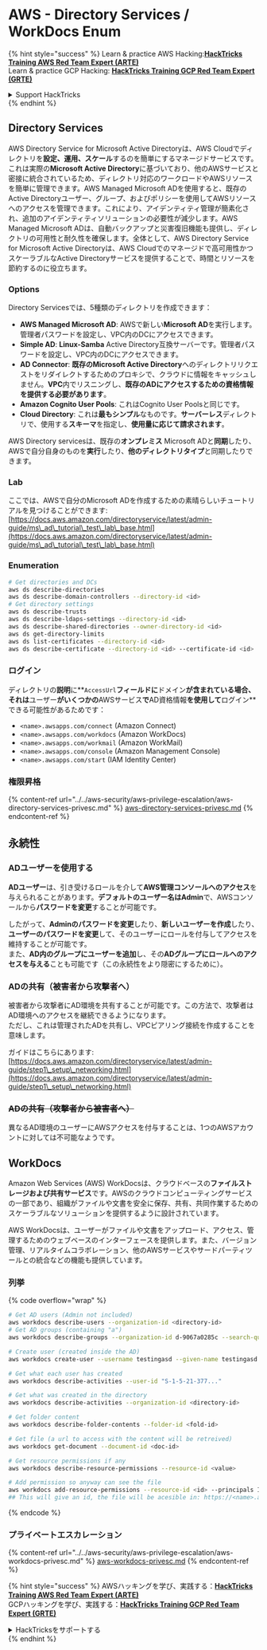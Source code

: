 # AWS - Directory Services / WorkDocs Enum

{% hint style="success" %}
Learn & practice AWS Hacking:<img src="/.gitbook/assets/image.png" alt="" data-size="line">[**HackTricks Training AWS Red Team Expert (ARTE)**](https://training.hacktricks.xyz/courses/arte)<img src="/.gitbook/assets/image.png" alt="" data-size="line">\
Learn & practice GCP Hacking: <img src="/.gitbook/assets/image (2).png" alt="" data-size="line">[**HackTricks Training GCP Red Team Expert (GRTE)**<img src="/.gitbook/assets/image (2).png" alt="" data-size="line">](https://training.hacktricks.xyz/courses/grte)

<details>

<summary>Support HackTricks</summary>

* Check the [**subscription plans**](https://github.com/sponsors/carlospolop)!
* **Join the** 💬 [**Discord group**](https://discord.gg/hRep4RUj7f) or the [**telegram group**](https://t.me/peass) or **follow** us on **Twitter** 🐦 [**@hacktricks\_live**](https://twitter.com/hacktricks\_live)**.**
* **Share hacking tricks by submitting PRs to the** [**HackTricks**](https://github.com/carlospolop/hacktricks) and [**HackTricks Cloud**](https://github.com/carlospolop/hacktricks-cloud) github repos.

</details>
{% endhint %}

## Directory Services

AWS Directory Service for Microsoft Active Directoryは、AWS Cloudでディレクトリを**設定、運用、スケール**するのを簡単にするマネージドサービスです。これは実際の**Microsoft Active Directory**に基づいており、他のAWSサービスと密接に統合されているため、ディレクトリ対応のワークロードやAWSリソースを簡単に管理できます。AWS Managed Microsoft ADを使用すると、既存のActive Directoryユーザー、グループ、およびポリシーを使用してAWSリソースへのアクセスを管理できます。これにより、アイデンティティ管理が簡素化され、追加のアイデンティティソリューションの必要性が減少します。AWS Managed Microsoft ADは、自動バックアップと災害復旧機能も提供し、ディレクトリの可用性と耐久性を確保します。全体として、AWS Directory Service for Microsoft Active Directoryは、AWS Cloudでのマネージドで高可用性かつスケーラブルなActive Directoryサービスを提供することで、時間とリソースを節約するのに役立ちます。

### Options

Directory Servicesでは、5種類のディレクトリを作成できます：

* **AWS Managed Microsoft AD**: AWSで新しい**Microsoft AD**を実行します。管理者パスワードを設定し、VPC内のDCにアクセスできます。
* **Simple AD**: **Linux-Samba** Active Directory互換サーバーです。管理者パスワードを設定し、VPC内のDCにアクセスできます。
* **AD Connector**: **既存のMicrosoft Active Directory**へのディレクトリリクエストをリダイレクトするためのプロキシで、クラウドに情報をキャッシュしません。**VPC**内でリスニングし、**既存のADにアクセスするための資格情報を提供する必要があります**。
* **Amazon Cognito User Pools**: これはCognito User Poolsと同じです。
* **Cloud Directory**: これは**最もシンプル**なものです。**サーバーレス**ディレクトリで、使用する**スキーマ**を指定し、**使用量に応じて請求されます**。

AWS Directory servicesは、既存の**オンプレミス** Microsoft ADと**同期**したり、AWSで自分自身のものを**実行**したり、**他のディレクトリタイプ**と同期したりできます。

### Lab

ここでは、AWSで自分のMicrosoft ADを作成するための素晴らしいチュートリアルを見つけることができます: [https://docs.aws.amazon.com/directoryservice/latest/admin-guide/ms\_ad\_tutorial\_test\_lab\_base.html](https://docs.aws.amazon.com/directoryservice/latest/admin-guide/ms\_ad\_tutorial\_test\_lab\_base.html)

### Enumeration
```bash
# Get directories and DCs
aws ds describe-directories
aws ds describe-domain-controllers --directory-id <id>
# Get directory settings
aws ds describe-trusts
aws ds describe-ldaps-settings --directory-id <id>
aws ds describe-shared-directories --owner-directory-id <id>
aws ds get-directory-limits
aws ds list-certificates --directory-id <id>
aws ds describe-certificate --directory-id <id> --certificate-id <id>
```
### ログイン

ディレクトリの**説明**に**`AccessUrl`**フィールドに**ドメイン**が含まれている場合、それは**ユーザー**がいくつかの**AWSサービス**で**AD資格情報**を使用して**ログイン**できる可能性があるためです：

* `<name>.awsapps.com/connect` (Amazon Connect)
* `<name>.awsapps.com/workdocs` (Amazon WorkDocs)
* `<name>.awsapps.com/workmail` (Amazon WorkMail)
* `<name>.awsapps.com/console` (Amazon Management Console)
* `<name>.awsapps.com/start` (IAM Identity Center)

### 権限昇格

{% content-ref url="../../aws-security/aws-privilege-escalation/aws-directory-services-privesc.md" %}
[aws-directory-services-privesc.md](../../aws-security/aws-privilege-escalation/aws-directory-services-privesc.md)
{% endcontent-ref %}

## 永続性

### ADユーザーを使用する

**ADユーザー**は、引き受けるロールを介して**AWS管理コンソールへのアクセス**を与えられることがあります。**デフォルトのユーザー名はAdmin**で、AWSコンソールから**パスワードを変更**することが可能です。

したがって、**Adminのパスワードを変更**したり、**新しいユーザーを作成**したり、**ユーザーのパスワードを変更**して、そのユーザーにロールを付与してアクセスを維持することが可能です。\
また、**AD内のグループにユーザーを追加**し、その**ADグループにロールへのアクセスを与える**ことも可能です（この永続性をより隠密にするために）。

### ADの共有（被害者から攻撃者へ）

被害者から攻撃者にAD環境を共有することが可能です。この方法で、攻撃者はAD環境へのアクセスを継続できるようになります。\
ただし、これは管理されたADを共有し、VPCピアリング接続を作成することを意味します。

ガイドはこちらにあります: [https://docs.aws.amazon.com/directoryservice/latest/admin-guide/step1\_setup\_networking.html](https://docs.aws.amazon.com/directoryservice/latest/admin-guide/step1\_setup\_networking.html)

### ~~ADの共有（攻撃者から被害者へ）~~

異なるAD環境のユーザーにAWSアクセスを付与することは、1つのAWSアカウントに対しては不可能なようです。

## WorkDocs

Amazon Web Services (AWS) WorkDocsは、クラウドベースの**ファイルストレージおよび共有サービス**です。AWSのクラウドコンピューティングサービスの一部であり、組織がファイルや文書を安全に保存、共有、共同作業するためのスケーラブルなソリューションを提供するように設計されています。

AWS WorkDocsは、ユーザーがファイルや文書をアップロード、アクセス、管理するためのウェブベースのインターフェースを提供します。また、バージョン管理、リアルタイムコラボレーション、他のAWSサービスやサードパーティツールとの統合などの機能も提供しています。

### 列挙

{% code overflow="wrap" %}
```bash
# Get AD users (Admin not included)
aws workdocs describe-users --organization-id <directory-id>
# Get AD groups (containing "a")
aws workdocs describe-groups --organization-id d-9067a0285c --search-query a

# Create user (created inside the AD)
aws workdocs create-user --username testingasd --given-name testingasd --surname testingasd --password <password> --email-address name@directory.domain --organization-id <directory-id>

# Get what each user has created
aws workdocs describe-activities --user-id "S-1-5-21-377..."

# Get what was created in the directory
aws workdocs describe-activities --organization-id <directory-id>

# Get folder content
aws workdocs describe-folder-contents --folder-id <fold-id>

# Get file (a url to access with the content will be retreived)
aws workdocs get-document --document-id <doc-id>

# Get resource permissions if any
aws workdocs describe-resource-permissions --resource-id <value>

# Add permission so anyway can see the file
aws workdocs add-resource-permissions --resource-id <id> --principals Id=anonymous,Type=ANONYMOUS,Role=VIEWER
## This will give an id, the file will be acesible in: https://<name>.awsapps.com/workdocs/index.html#/share/document/<id>
```
{% endcode %}

### プライベートエスカレーション

{% content-ref url="../../aws-security/aws-privilege-escalation/aws-workdocs-privesc.md" %}
[aws-workdocs-privesc.md](../../aws-security/aws-privilege-escalation/aws-workdocs-privesc.md)
{% endcontent-ref %}

{% hint style="success" %}
AWSハッキングを学び、実践する：<img src="/.gitbook/assets/image.png" alt="" data-size="line">[**HackTricks Training AWS Red Team Expert (ARTE)**](https://training.hacktricks.xyz/courses/arte)<img src="/.gitbook/assets/image.png" alt="" data-size="line">\
GCPハッキングを学び、実践する：<img src="/.gitbook/assets/image (2).png" alt="" data-size="line">[**HackTricks Training GCP Red Team Expert (GRTE)**<img src="/.gitbook/assets/image (2).png" alt="" data-size="line">](https://training.hacktricks.xyz/courses/grte)

<details>

<summary>HackTricksをサポートする</summary>

* [**サブスクリプションプラン**](https://github.com/sponsors/carlospolop)をチェック！
* **💬 [**Discordグループ**](https://discord.gg/hRep4RUj7f)または[**Telegramグループ**](https://t.me/peass)に参加するか、**Twitter** 🐦 [**@hacktricks\_live**](https://twitter.com/hacktricks\_live)**をフォローしてください。**
* **[**HackTricks**](https://github.com/carlospolop/hacktricks)および[**HackTricks Cloud**](https://github.com/carlospolop/hacktricks-cloud)のGitHubリポジトリにPRを提出してハッキングトリックを共有してください。**

</details>
{% endhint %}
